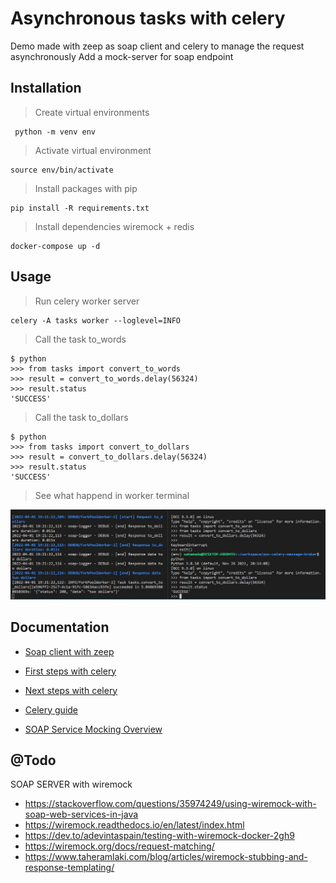 # Asynchronous tasks with celery 
Demo made with zeep as soap client and celery to manage the request asynchronously
Add a mock-server for soap endpoint 

## Installation

> Create virtual environments
```
 python -m venv env
```

> Activate virtual environment
```
source env/bin/activate 
```

> Install packages with pip
```
pip install -R requirements.txt
```

> Install dependencies wiremock + redis 
```
docker-compose up -d
```

## Usage

> Run celery worker server

```
celery -A tasks worker --loglevel=INFO
```

> Call the task to_words

```
$ python
>>> from tasks import convert_to_words
>>> result = convert_to_words.delay(56324)
>>> result.status
'SUCCESS'
```

> Call the task to_dollars

```
$ python
>>> from tasks import convert_to_dollars
>>> result = convert_to_dollars.delay(56324)
>>> result.status
'SUCCESS'
```


> See what happend in worker terminal

![Screen](__DOC/screen_worker.jpg)


## Documentation


* [Soap client with zeep](https://docs.python-zeep.org/en/master/)

* [First steps with celery](https://docs.celeryq.dev/en/stable/getting-started/first-steps-with-celery.html#first-steps)

* [Next steps with celery](https://docs.celeryq.dev/en/stable/getting-started/next-steps.html#next-steps)

* [Celery guide](https://docs.celeryq.dev/en/stable/userguide/index.html#guide)

* [SOAP Service Mocking Overview](https://www.soapui.org/docs/soap-mocking/service-mocking-overview/)

## @Todo
SOAP SERVER with wiremock
* https://stackoverflow.com/questions/35974249/using-wiremock-with-soap-web-services-in-java
* https://wiremock.readthedocs.io/en/latest/index.html
* https://dev.to/adevintaspain/testing-with-wiremock-docker-2gh9
* https://wiremock.org/docs/request-matching/
* https://www.taheramlaki.com/blog/articles/wiremock-stubbing-and-response-templating/